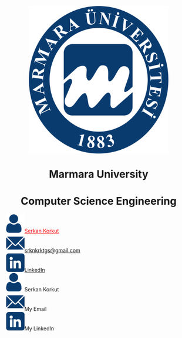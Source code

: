 <div align="center" >
    <a href="https://www.marmara.edu.tr" target="blank"><img align="center" alt="Discord" src="/icons/Marun_logo1.png" height="400"/></a>
    
  <br>
    
# **Marmara University**
# **Computer Science Engineering**   
</div>


<div>
        <div><img src="/icons/user.png" width="50"><a href="https://github.com/serkankorkut17/" style= "color:red">Serkan Korkut</a></div>
        <div><img src="/icons/email.png" width="50"><a href="srknkrktgs@gmail.com">srknkrktgs@gmail.com</a></div>
        <div><img src="/icons/linkedin.png" width="50"><a href="https://www.linkedin.com/in/serkankorkut17/">LinkedIn</a></div>
</div>

<div>
        <div><a href="https://github.com/serkankorkut17/" style= "color:red"><img src="/icons/user.png" width="50"></a><span>Serkan Korkut</span></div>
        <div><a href="srknkrktgs@gmail.com"><img src="/icons/email.png" width="50"></a><span>My Email</span></div>
        <div><a href="https://www.linkedin.com/in/serkankorkut17/"><img src="/icons/linkedin.png" width="50"></a><span>My LinkedIn</span></div>
</div>
